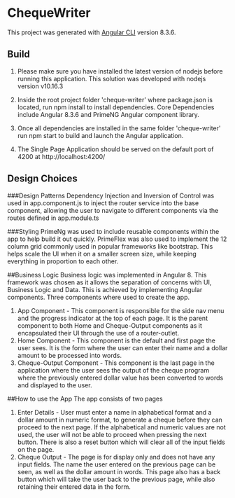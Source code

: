 # ChequeWriter

This project was generated with [Angular CLI](https://github.com/angular/angular-cli) version 8.3.6.

## Build
1. Please make sure you have installed the latest version of nodejs before running this application. This solution was developed with nodejs version v10.16.3

2. Inside the root project folder 'cheque-writer' where package.json is located, run npm install to install dependencies.
Core Dependencies include Angular 8.3.6 and PrimeNG Angular component library.

3. Once all dependencies are installed in the same folder 'cheque-writer' run npm start to build and launch the Angular application.

4. The Single Page Application should be served on the default port of 4200 at http://localhost:4200/  

## Design Choices

###Design Patterns
Dependency Injection and Inversion of Control was used in app.component.js to inject the router service into the base component, allowing the user to navigate to different components via the routes defined in app.module.ts

###Styling
PrimeNg was used to include reusable components within the app to help build it out quickly.
PrimeFlex was also used to implement the 12 column grid commonly used in popular frameworks like bootstrap. This helps scale the UI when it on a smaller screen size, while keeping everything in proportion to each other.

##Business Logic
Business logic was implemented in Angular 8. This framework was chosen as it allows the separation of concerns with UI, Business Logic and Data. This is achieved by implementing Angular components.
Three components where used to create the app.
1. App Component - This component is responsible for the side nav menu and the progress indicator at the top of each page. It is the parent component to both Home and Cheque-Output components as it encapsulated their UI through the use of a router-outlet.
2. Home Component - This component is the default and first page the user sees. It is the form where the user can enter their name and a dollar amount to be processed into words.
3. Cheque-Output Component - This component is the last page in the application where the user sees the output of the cheque program where the previously entered dollar value has been converted to words and displayed to the user. 

##How to use the App
The app consists of two pages
1. Enter Details - User must enter a name in alphabetical format and a dollar amount in numeric format, to generate a cheque before they can proceed to the next page. If the alphabetical and numeric values are not used, the user will not be able to proceed when pressing the next button. There is also a reset button which will clear all of the input fields on the page.
2. Cheque Output - The page is for display only and does not have any input fields. The name the user entered on the previous page can be seen, as well as the dollar amount in words. This page also has a back button which will take the user back to the previous page, while also retaining their entered data in the form. 

